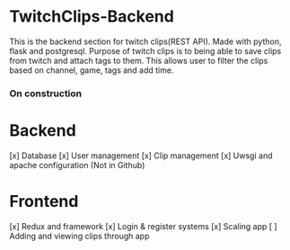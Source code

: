 # TwitchClips-Backend
This is the backend section for twitch clips(REST API). Made with python, flask and postgresql. Purpose of twitch clips is to being able to save clips from twitch and attach tags to them. This allows user to filter the clips based on channel, game, tags and add time. 

### On construction

# Backend

[x] Database
[x] User management
[x] Clip management
[x] Uwsgi and apache configuration (Not in Github)

# Frontend
[x] Redux and framework
[x] Login & register systems
[x] Scaling app
[ ] Adding and viewing clips through app
